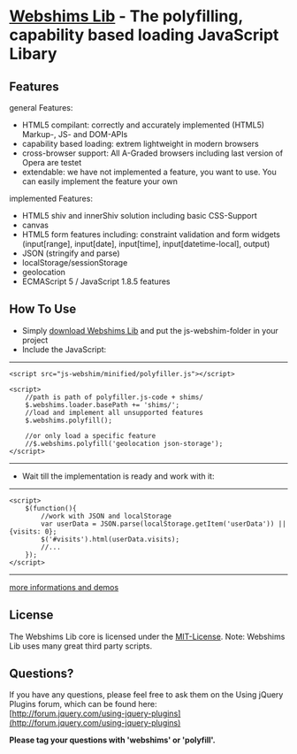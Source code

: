 [Webshims Lib](http://aFarkas.github.com/webshim/demos/index.html) - The polyfilling, capability based loading JavaScript Libary
================================

Features
------------------

general Features:

* HTML5 compilant: correctly and accurately implemented (HTML5) Markup-, JS- and DOM-APIs  
* capability based loading: extrem lightweight in modern browsers
* cross-browser support: All A-Graded browsers including last version of Opera are testet
* extendable: we have not implemented a feature, you want to use. You can easily implement the feature your own

implemented Features:

* HTML5 shiv and innerShiv solution including basic CSS-Support
* canvas
* HTML5 form features including: constraint validation and form widgets (input[range], input[date], input[time], input[datetime-local], output)
* JSON (stringify and parse)
* localStorage/sessionStorage
* geolocation
* ECMAScript 5 / JavaScript 1.8.5 features 


How To Use
------------------

* Simply [download Webshims Lib](https://github.com/aFarkas/webshim/downloads) and put the js-webshim-folder in your project
* Include the JavaScript:

---------------
	<script src="js-webshim/minified/polyfiller.js"></script> 

	<script> 
		//path is path of polyfiller.js-code + shims/ 
		$.webshims.loader.basePath += 'shims/'; 
		//load and implement all unsupported features 
		$.webshims.polyfill();
		
		//or only load a specific feature
		//$.webshims.polyfill('geolocation json-storage');
	</script>
---------------

* Wait till the implementation is ready and work with it:

--------------
	<script> 
		$(function(){
			//work with JSON and localStorage 
			var userData = JSON.parse(localStorage.getItem('userData')) || {visits: 0};
			$('#visits').html(userData.visits);
			//...
		});
	</script>
--------------

[more informations and demos](http://aFarkas.github.com/webshim/demos/index.html)


License
---------------------------------------

The Webshims Lib core is licensed under the [MIT-License](http://aFarkas.github.com/webshim/MIT-LICENSE.txt). Note: Webshims Lib uses many great third party scripts.



Questions?
----------

If you have any questions, please feel free to ask them on the Using jQuery Plugins
forum, which can be found here:  
[http://forum.jquery.com/using-jquery-plugins](http://forum.jquery.com/using-jquery-plugins)

**Please tag your questions with 'webshims' or 'polyfill'.**
